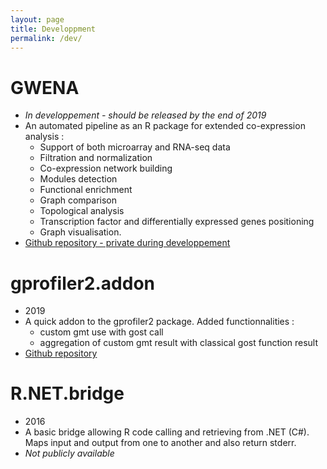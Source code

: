```yaml
---
layout: page
title: Developpment
permalink: /dev/
---
```


# GWENA
* *In developpement - should be released by the end of 2019*
* An automated pipeline as an R package for extended co-expression analysis :
  * Support of both microarray and RNA-seq data
  * Filtration and normalization
  * Co-expression network building
  * Modules detection
  * Functional enrichment
  * Graph comparison
  * Topological analysis
  * Transcription factor and differentially expressed genes positioning
  * Graph visualisation. 
* [Github repository - private during developpement](https://github.com/Kumquatum/GWENA/)

# gprofiler2.addon
* 2019
* A quick addon to the gprofiler2 package. Added functionnalities :
  * custom gmt use with gost call
  * aggregation of custom gmt result with classical gost function result
* [Github repository](https://github.com/Kumquatum/gprofiler2.addon "grprofiler2.addon github repository")

# R.NET.bridge
* 2016
* A basic bridge allowing R code calling and retrieving from .NET (C#). Maps input and output from one to another and also return stderr.
* *Not publicly available*

